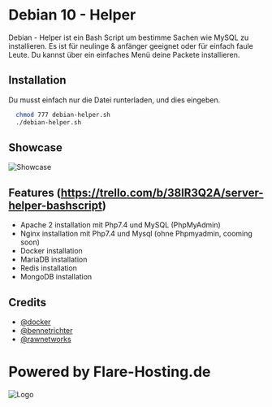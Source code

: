 
# Debian 10 - Helper

Debian - Helper ist ein Bash Script um bestimme Sachen wie MySQL zu installieren.
Es ist für neulinge & anfänger geeignet oder für einfach faule Leute. Du kannst über ein einfaches Menü
deine Packete installieren.


## Installation

Du musst einfach nur die Datei runterladen, und dies eingeben.
```bash
  chmod 777 debian-helper.sh
  ./debian-helper.sh
```


## Showcase

![Showcase](https://i.imgur.com/95QAs1n.gif)
## Features (https://trello.com/b/38lR3Q2A/server-helper-bashscript)

- Apache 2 installation mit Php7.4 und MySQL (PhpMyAdmin)
- Nginx installation mit Php7.4 und Mysql (ohne Phpmyadmin, cooming soon)
- Docker installation
- MariaDB installation
- Redis installation
- MongoDB installation





## Credits

- [@docker](https://www.github.com/docker)
- [@bennetrichter](https://www.bennetrichter.de/)
- [@rawnetworks](https://www.rawnetworks.de/)

# Powered by Flare-Hosting.de
![Logo](https://i.imgur.com/ZfX22WU.png)

